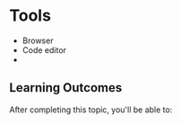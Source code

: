 # Tools

- Browser
- Code editor
- 

## Learning Outcomes

After completing this topic, you'll be able to: